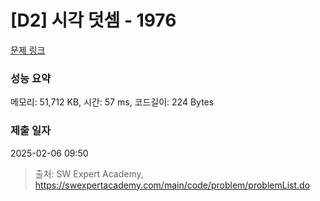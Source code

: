 # [D2] 시각 덧셈 - 1976 

[문제 링크](https://swexpertacademy.com/main/code/problem/problemDetail.do?contestProbId=AV5PttaaAZIDFAUq) 

### 성능 요약

메모리: 51,712 KB, 시간: 57 ms, 코드길이: 224 Bytes

### 제출 일자

2025-02-06 09:50



> 출처: SW Expert Academy, https://swexpertacademy.com/main/code/problem/problemList.do